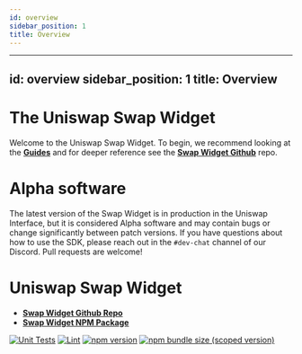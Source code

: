 ```yaml
---
id: overview
sidebar_position: 1
title: Overview
---
```


---
id: overview
sidebar_position: 1
title: Overview
---

# The Uniswap Swap Widget

Welcome to the Uniswap Swap Widget. To begin, we recommend looking at the [**Guides**](./guides/swap-widget.mdx) and for deeper reference see the [**Swap Widget Github**](https://github.com/Uniswap/widgets) repo.

# Alpha software

The latest version of the Swap Widget is in production in the Uniswap Interface,
but it is considered Alpha software and may contain bugs or change significantly between patch versions.
If you have questions about how to use the SDK, please reach out in the `#dev-chat` channel of our Discord.
Pull requests are welcome!

# Uniswap Swap Widget

- [**Swap Widget Github Repo**](https://github.com/Uniswap/widgets)
- [**Swap Widget NPM Package**](https://www.npmjs.com/package/@uniswap/widgets)

[![Unit Tests](https://github.com/Uniswap/widgets/workflows/Unit%20Tests/badge.svg)](https://github.com/Uniswap/uniswap-v3-sdk/actions?query=workflow%3A%22Unit+Tests%22)
[![Lint](https://github.com/Uniswap/widgets/workflows/Lint/badge.svg)](https://github.com/Uniswap/uniswap-v3-sdk/actions?query=workflow%3ALint)
[![npm version](https://img.shields.io/npm/v/@uniswap/widgets/latest.svg)](https://www.npmjs.com/package/@uniswap/v3-sdk/v/latest)
[![npm bundle size (scoped version)](https://img.shields.io/bundlephobia/minzip/@uniswap/widgets/latest.svg)](https://bundlephobia.com/result?p=@uniswap/v3-sdk@latest)
